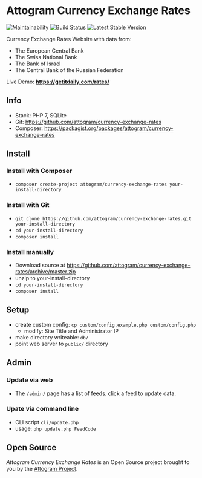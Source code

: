 # Attogram Currency Exchange Rates

[![Maintainability](https://api.codeclimate.com/v1/badges/c93e67dac8f094b3608f/maintainability)](https://codeclimate.com/github/attogram/currency-exchange-rates/maintainability)
[![Build Status](https://travis-ci.org/attogram/currency-exchange-rates.svg?branch=master)](https://travis-ci.org/attogram/currency-exchange-rates)
[![Latest Stable Version](https://poser.pugx.org/attogram/currency-exchange-rates/v/stable)](https://packagist.org/packages/attogram/currency-exchange-rates)

Currency Exchange Rates Website with data from:

* The European Central Bank
* The Swiss National Bank
* The Bank of Israel
* The Central Bank of the Russian Federation

Live Demo: **<https://getitdaily.com/rates/>**

## Info

* Stack: PHP 7, SQLite
* Git: <https://github.com/attogram/currency-exchange-rates>
* Composer: <https://packagist.org/packages/attogram/currency-exchange-rates>

## Install

### Install with Composer

* `composer create-project attogram/currency-exchange-rates your-install-directory`

### Install with Git

* `git clone https://github.com/attogram/currency-exchange-rates.git your-install-directory`
* `cd your-install-directory`
* `composer install`

### Install manually

* Download source at <https://github.com/attogram/currency-exchange-rates/archive/master.zip>
* unzip to your-install-directory
* `cd your-install-directory`
* `composer install`

## Setup

* create custom config: `cp custom/config.example.php custom/config.php`
  * modify: Site Title and Administrator IP
* make directory writeable: `db/`
* point web server to `public/` directory

## Admin

### Update via web

* The `/admin/` page has a list of feeds.
  click a feed to update data.

### Upate via command line

* CLI script `cli/update.php`
* usage:  `php update.php FeedCode`

## Open Source

_Attogram Currency Exchange Rates_ is an Open Source project
brought to you by the [Attogram Project](https://github.com/attogram).
